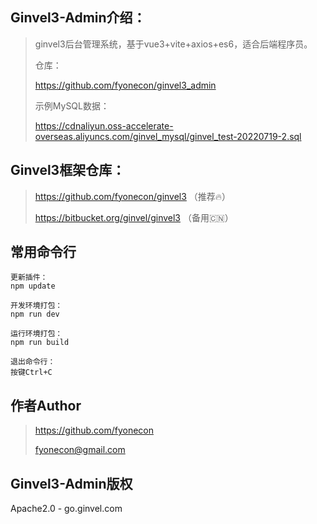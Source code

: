## Ginvel3-Admin介绍：
> ginvel3后台管理系统，基于vue3+vite+axios+es6，适合后端程序员。
>
> 仓库：
> 
> https://github.com/fyonecon/ginvel3_admin
> 
> 示例MySQL数据：
> 
> https://cdnaliyun.oss-accelerate-overseas.aliyuncs.com/ginvel_mysql/ginvel_test-20220719-2.sql

## Ginvel3框架仓库：
>https://github.com/fyonecon/ginvel3 （推荐🔥）
>
>https://bitbucket.org/ginvel/ginvel3 （备用🇨🇳）
> 

## 常用命令行
```
更新插件：
npm update

开发环境打包：
npm run dev

运行环境打包：
npm run build

退出命令行：
按键Ctrl+C

```


## 作者Author
> https://github.com/fyonecon
>
> fyonecon@gmail.com

## Ginvel3-Admin版权
Apache2.0 - go.ginvel.com
